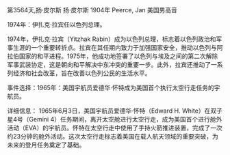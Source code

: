 第3564天,扬·皮尔斯
扬·皮尔斯 1904年
Peerce, Jan 美国男高音

 

1974年：伊扎克·拉宾任以色列总理。

1974年，伊扎克·拉宾（Yitzhak Rabin）成为以色列总理，标志着以色列政治和军事生涯的一个重要转折点。拉宾在其任期内致力于加强国家安全，推动以色列与阿拉伯国家的和平进程。1975年，他成功地签署了以色列与埃及之间的第二次解除军事武装协定，这是朝向和平解决中东冲突的重要一步。此外，拉宾还推动了一系列经济和社会改革，旨在改善以色列公民的生活水平。



事件选择：1965年：美国宇航员爱德华·怀特成为美国首个执行太空行走任务的宇航员。

详细信息：
1965年6月3日，美国宇航员爱德华·怀特（Edward H. White）在双子星4号（Gemini 4）任务期间，离开太空舱进行太空行走，成为美国首个进行舱外活动（EVA）的宇航员。怀特在太空行走中使用了手持火箭推进装置，完成了一次约23分钟的舱外活动。这次太空行走标志着美国在载人航天领域的重要突破，为未来的登月任务奠定了基础。
 
